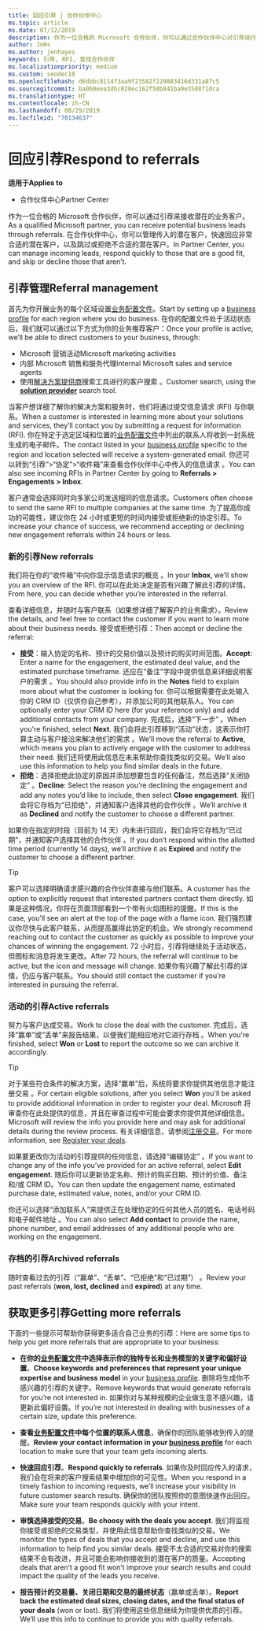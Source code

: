 ```yaml
---
title: 回应引荐 | 合作伙伴中心
ms.topic: article
ms.date: 07/12/2019
description: 作为一位合格的 Microsoft 合作伙伴，你可以通过合作伙伴中心对引荐进行评估、协商和回应。
author: JnHs
ms.author: jenhayes
keywords: 引荐, RFI, 查找合作伙伴
ms.localizationpriority: medium
ms.custom: seodec18
ms.openlocfilehash: d6dbbc8114f3aa9f23582f229883416d331a87c5
ms.sourcegitcommit: ba0b0eea3dbc028ec162f58b841ba9e3588f1dca
ms.translationtype: HT
ms.contentlocale: zh-CN
ms.lasthandoff: 08/29/2019
ms.locfileid: "70134637"
---
```

# <a name="respond-to-referrals"></a><span data-ttu-id="66fcd-104">回应引荐</span><span class="sxs-lookup"><span data-stu-id="66fcd-104">Respond to referrals</span></span>

<span data-ttu-id="66fcd-105">**适用于**</span><span class="sxs-lookup"><span data-stu-id="66fcd-105">**Applies to**</span></span>

-  <span data-ttu-id="66fcd-106">合作伙伴中心</span><span class="sxs-lookup"><span data-stu-id="66fcd-106">Partner Center</span></span>

<span data-ttu-id="66fcd-107">作为一位合格的 Microsoft 合作伙伴，你可以通过引荐来接收潜在的业务客户。</span><span class="sxs-lookup"><span data-stu-id="66fcd-107">As a qualified Microsoft partner, you can receive potential business leads through referrals.</span></span> <span data-ttu-id="66fcd-108">在合作伙伴中心，你可以管理传入的潜在客户，快速回应非常合适的潜在客户，以及跳过或拒绝不合适的潜在客户。</span><span class="sxs-lookup"><span data-stu-id="66fcd-108">In Partner Center, you can manage incoming leads, respond quickly to those that are a good fit, and skip or decline those that aren’t.</span></span> 

## <a name="referral-management"></a><span data-ttu-id="66fcd-109">引荐管理</span><span class="sxs-lookup"><span data-stu-id="66fcd-109">Referral management</span></span>

<span data-ttu-id="66fcd-110">首先为你开展业务的每个区域设置[业务配置文件](create-a-marketing-profile.md)。</span><span class="sxs-lookup"><span data-stu-id="66fcd-110">Start by setting up a [business profile](create-a-marketing-profile.md) for each region where you do business.</span></span> <span data-ttu-id="66fcd-111">在你的配置文件处于活动状态后，我们就可以通过以下方式为你的业务推荐客户：</span><span class="sxs-lookup"><span data-stu-id="66fcd-111">Once your profile is active, we’ll be able to direct customers to your business, through:</span></span>

*  <span data-ttu-id="66fcd-112">Microsoft 营销活动</span><span class="sxs-lookup"><span data-stu-id="66fcd-112">Microsoft marketing activities</span></span>
*  <span data-ttu-id="66fcd-113">内部 Microsoft 销售和服务代理</span><span class="sxs-lookup"><span data-stu-id="66fcd-113">Internal Microsoft sales and service agents</span></span>
*  <span data-ttu-id="66fcd-114">使用[解决方案提供商](https://www.microsoft.com/solution-providers/home)搜索工具进行的客户搜索  。</span><span class="sxs-lookup"><span data-stu-id="66fcd-114">Customer search, using the **[solution provider](https://www.microsoft.com/solution-providers/home)** search tool.</span></span>

<span data-ttu-id="66fcd-115">当客户想详细了解你的解决方案和服务时，他们将通过提交信息请求 (RFI) 与你联系。</span><span class="sxs-lookup"><span data-stu-id="66fcd-115">When a customer is interested in learning more about your solutions and services, they’ll contact you by submitting a request for information (RFI).</span></span> <span data-ttu-id="66fcd-116">你在特定于选定区域和位置的[业务配置文件](create-a-marketing-profile.md)中列出的联系人将收到一封系统生成的电子邮件。</span><span class="sxs-lookup"><span data-stu-id="66fcd-116">The contact listed in your [business profile](create-a-marketing-profile.md) specific to the region and location selected will receive a system-generated email.</span></span> <span data-ttu-id="66fcd-117">你还可以转到“引荐”>“协定”>“收件箱”来查看合作伙伴中心中传入的信息请求  。</span><span class="sxs-lookup"><span data-stu-id="66fcd-117">You can also see incoming RFIs in Partner Center by going to **Referrals > Engagements > Inbox**.</span></span>

<span data-ttu-id="66fcd-118">客户通常会选择同时向多家公司发送相同的信息请求。</span><span class="sxs-lookup"><span data-stu-id="66fcd-118">Customers often choose to send the same RFI to multiple companies at the same time.</span></span> <span data-ttu-id="66fcd-119">为了提高你成功的可能性，建议你在 24 小时或更短的时间内接受或拒绝新的协定引荐。</span><span class="sxs-lookup"><span data-stu-id="66fcd-119">To increase your chance of success, we recommend accepting or declining new engagement referrals within 24 hours or less.</span></span>

### <a name="new-referrals"></a><span data-ttu-id="66fcd-120">新的引荐</span><span class="sxs-lookup"><span data-stu-id="66fcd-120">New referrals</span></span>

<span data-ttu-id="66fcd-121">我们将在你的“收件箱”中向你显示信息请求的概览  。</span><span class="sxs-lookup"><span data-stu-id="66fcd-121">In your **Inbox**, we’ll show you an overview of the RFI.</span></span> <span data-ttu-id="66fcd-122">你可以在此处决定是否有兴趣了解此引荐的详情。</span><span class="sxs-lookup"><span data-stu-id="66fcd-122">From here, you can decide whether you’re interested in the referral.</span></span>

<span data-ttu-id="66fcd-123">查看详细信息，并随时与客户联系（如果想详细了解客户的业务需求）。</span><span class="sxs-lookup"><span data-stu-id="66fcd-123">Review the details, and feel free to contact the customer if you want to learn more about their business needs.</span></span> <span data-ttu-id="66fcd-124">接受或拒绝引荐：</span><span class="sxs-lookup"><span data-stu-id="66fcd-124">Then accept or decline the referral:</span></span>

*  <span data-ttu-id="66fcd-125">**接受**：输入协定的名称、预计的交易价值以及预计的购买时间范围。</span><span class="sxs-lookup"><span data-stu-id="66fcd-125">**Accept**: Enter a name for the engagement, the estimated deal value, and the estimated purchase timeframe.</span></span> <span data-ttu-id="66fcd-126">还应在“备注”字段中提供信息来详细说明客户的需求  。</span><span class="sxs-lookup"><span data-stu-id="66fcd-126">You should also provide info in the **Notes** field to explain more about what the customer is looking for.</span></span> <span data-ttu-id="66fcd-127">你可以根据需要在此处输入你的 CRM ID（仅供你自己参考），并添加公司的其他联系人。</span><span class="sxs-lookup"><span data-stu-id="66fcd-127">You can optionally enter your CRM ID here (for your reference only) and add additional contacts from your company.</span></span> <span data-ttu-id="66fcd-128">完成后，选择“下一步”  。</span><span class="sxs-lookup"><span data-stu-id="66fcd-128">When you're finished, select **Next**.</span></span> <span data-ttu-id="66fcd-129">我们会将此引荐移到“活动”状态，这表示你打算主动与客户接洽来解决他们的需求  。</span><span class="sxs-lookup"><span data-stu-id="66fcd-129">We’ll move the referral to **Active**, which means you plan to actively engage with the customer to address their need.</span></span> <span data-ttu-id="66fcd-130">我们还将使用此信息在未来帮助你查找类似的交易。</span><span class="sxs-lookup"><span data-stu-id="66fcd-130">We’ll also use this information to help you find similar deals in the future.</span></span>
*  <span data-ttu-id="66fcd-131">**拒绝**：选择拒绝此协定的原因并添加想要包含的任何备注，然后选择“关闭协定”  。</span><span class="sxs-lookup"><span data-stu-id="66fcd-131">**Decline**: Select the reason you’re declining the engagement and add any notes you’d like to include, then select **Close engagement**.</span></span> <span data-ttu-id="66fcd-132">我们会将它存档为“已拒绝”，并通知客户选择其他的合作伙伴  。</span><span class="sxs-lookup"><span data-stu-id="66fcd-132">We’ll archive it as **Declined** and notify the customer to choose a different partner.</span></span>

<span data-ttu-id="66fcd-133">如果你在指定的时段（目前为 14 天）内未进行回应，我们会将它存档为“已过期”，并通知客户选择其他的合作伙伴  。</span><span class="sxs-lookup"><span data-stu-id="66fcd-133">If you don’t respond within the allotted time period (currently 14 days), we’ll archive it as **Expired** and notify the customer to choose a different partner.</span></span>

> [!TIP]
> <span data-ttu-id="66fcd-134">客户可以选择明确请求感兴趣的合作伙伴直接与他们联系。</span><span class="sxs-lookup"><span data-stu-id="66fcd-134">A customer has the option to explicitly request that interested partners contact them directly.</span></span> <span data-ttu-id="66fcd-135">如果是这种情况，你将在页面顶部看到一个带有火焰图标的提醒。</span><span class="sxs-lookup"><span data-stu-id="66fcd-135">If this is the case, you'll see an alert at the top of the page with a flame icon.</span></span> <span data-ttu-id="66fcd-136">我们强烈建议你尽快与此客户联系，从而提高赢得此协定的机会。</span><span class="sxs-lookup"><span data-stu-id="66fcd-136">We strongly recommend reaching out to contact the customer as quickly as possible to improve your chances of winning the engagement.</span></span> <span data-ttu-id="66fcd-137">72 小时后，引荐将继续处于活动状态，但图标和消息将发生更改。</span><span class="sxs-lookup"><span data-stu-id="66fcd-137">After 72 hours, the referral will continue to be active, but the icon and message will change.</span></span> <span data-ttu-id="66fcd-138">如果你有兴趣了解此引荐的详情，仍应与客户联系。</span><span class="sxs-lookup"><span data-stu-id="66fcd-138">You should still contact the customer if you're interested in pursuing the referral.</span></span>

### <a name="active-referrals"></a><span data-ttu-id="66fcd-139">活动的引荐</span><span class="sxs-lookup"><span data-stu-id="66fcd-139">Active referrals</span></span>

<span data-ttu-id="66fcd-140">努力与客户达成交易。</span><span class="sxs-lookup"><span data-stu-id="66fcd-140">Work to close the deal with the customer.</span></span> <span data-ttu-id="66fcd-141">完成后，选择“赢单”或“丢单”来报告结果，以便我们能相应地对它进行存档   。</span><span class="sxs-lookup"><span data-stu-id="66fcd-141">When you're finished, select **Won** or **Lost** to report the outcome so we can archive it accordingly.</span></span>

> [!TIP]
> <span data-ttu-id="66fcd-142">对于某些符合条件的解决方案，选择“赢单”后，系统将要求你提供其他信息才能注册交易  。</span><span class="sxs-lookup"><span data-stu-id="66fcd-142">For certain eligible solutions, after you select **Won** you'll be asked to provide additional information in order to register your deal.</span></span> <span data-ttu-id="66fcd-143">Microsoft 将审查你在此处提供的信息，并且在审查过程中可能会要求你提供其他详细信息。</span><span class="sxs-lookup"><span data-stu-id="66fcd-143">Microsoft will review the info you provide here and may ask for additional details during the review process.</span></span> <span data-ttu-id="66fcd-144">有关详细信息，请参阅[注册交易](register-deals.md)。</span><span class="sxs-lookup"><span data-stu-id="66fcd-144">For more information, see [Register your deals](register-deals.md).</span></span>

<span data-ttu-id="66fcd-145">如果要更改你为活动的引荐提供的任何信息，请选择“编辑协定”  。</span><span class="sxs-lookup"><span data-stu-id="66fcd-145">If you want to change any of the info you’ve provided for an active referral, select **Edit engagement**.</span></span> <span data-ttu-id="66fcd-146">随后你可以更新协定名称、预计的购买日期、预计的价值、备注和/或 CRM ID。</span><span class="sxs-lookup"><span data-stu-id="66fcd-146">You can then update the engagement name, estimated purchase date, estimated value, notes, and/or your CRM ID.</span></span>

<span data-ttu-id="66fcd-147">你还可以选择“添加联系人”来提供正在处理协定的任何其他人员的姓名、电话号码和电子邮件地址  。</span><span class="sxs-lookup"><span data-stu-id="66fcd-147">You can also select **Add contact** to provide the name, phone number, and email addresses of any additional people who are working on the engagement.</span></span>


### <a name="archived-referrals"></a><span data-ttu-id="66fcd-148">存档的引荐</span><span class="sxs-lookup"><span data-stu-id="66fcd-148">Archived referrals</span></span>

<span data-ttu-id="66fcd-149">随时查看过去的引荐（“赢单”、“丢单”、“已拒绝”和“已过期”）   。</span><span class="sxs-lookup"><span data-stu-id="66fcd-149">Review your past referrals (**won, lost, declined** and **expired**) at any time.</span></span> 

## <a name="getting-more-referrals"></a><span data-ttu-id="66fcd-150">获取更多引荐</span><span class="sxs-lookup"><span data-stu-id="66fcd-150">Getting more referrals</span></span>

<span data-ttu-id="66fcd-151">下面的一些提示可帮助你获得更多适合自己业务的引荐：</span><span class="sxs-lookup"><span data-stu-id="66fcd-151">Here are some tips to help you get more referrals that are appropriate to your business:</span></span>

*  <span data-ttu-id="66fcd-152">**在你的[业务配置文件](create-a-marketing-profile.md)中选择表示你的独特专长和业务模型的关键字和偏好设置**。</span><span class="sxs-lookup"><span data-stu-id="66fcd-152">**Choose keywords and preferences that represent your unique expertise and business model** in your [business profile](create-a-marketing-profile.md).</span></span> <span data-ttu-id="66fcd-153">删除将生成你不感兴趣的引荐的关键字。</span><span class="sxs-lookup"><span data-stu-id="66fcd-153">Remove keywords that would generate referrals for you’re not interested in.</span></span> <span data-ttu-id="66fcd-154">如果你对与某种规模的企业做生意不感兴趣，请更新此偏好设置。</span><span class="sxs-lookup"><span data-stu-id="66fcd-154">If you’re not interested in dealing with businesses of a certain size, update this preference.</span></span>

*  <span data-ttu-id="66fcd-155">**查看[业务配置文件](create-a-marketing-profile.md)中每个位置的联系人信息**，确保你的团队能够收到传入的提醒。</span><span class="sxs-lookup"><span data-stu-id="66fcd-155">**Review your contact information in your [business profile](create-a-marketing-profile.md)** for each location to make sure that your team gets incoming alerts.</span></span>

*  <span data-ttu-id="66fcd-156">**快速回应引荐**。</span><span class="sxs-lookup"><span data-stu-id="66fcd-156">**Respond quickly to referrals**.</span></span> <span data-ttu-id="66fcd-157">如果你及时回应传入的请求，我们会在将来的客户搜索结果中增加你的可见性。</span><span class="sxs-lookup"><span data-stu-id="66fcd-157">When you respond in a timely fashion to incoming requests, we’ll increase your visibility in future customer search results.</span></span> <span data-ttu-id="66fcd-158">确保你的团队按照你的意图快速作出回应。</span><span class="sxs-lookup"><span data-stu-id="66fcd-158">Make sure your team responds quickly with your intent.</span></span>

*  <span data-ttu-id="66fcd-159">**审慎选择接受的交易**。</span><span class="sxs-lookup"><span data-stu-id="66fcd-159">**Be choosy with the deals you accept**.</span></span> <span data-ttu-id="66fcd-160">我们将监视你接受或拒绝的交易类型，并使用此信息帮助你查找类似的交易。</span><span class="sxs-lookup"><span data-stu-id="66fcd-160">We monitor the types of deals that you accept and decline, and use this information to help find you similar deals.</span></span> <span data-ttu-id="66fcd-161">接受不太合适的交易对你的搜索结果不会有改进，并且可能会影响你接收到的潜在客户的质量。</span><span class="sxs-lookup"><span data-stu-id="66fcd-161">Accepting deals that aren’t a good fit won’t improve your search results and could impact the quality of the leads you receive.</span></span>

*  <span data-ttu-id="66fcd-162">**报告预计的交易量、关闭日期和交易的最终状态**（赢单或丢单）。</span><span class="sxs-lookup"><span data-stu-id="66fcd-162">**Report back the estimated deal sizes, closing dates, and the final status of your deals** (won or lost).</span></span> <span data-ttu-id="66fcd-163">我们将使用这些信息继续为你提供优质的引荐。</span><span class="sxs-lookup"><span data-stu-id="66fcd-163">We’ll use this info to continue to provide you with quality referrals.</span></span>
